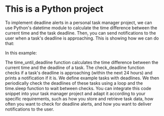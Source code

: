 # This is a Python project 
To implement deadline alerts in a personal task manager project, we can use Python's datetime module to calculate the time difference between the current time and the task deadline. Then, you can send notifications to the user when a task's deadline is approaching. This is showing how we can do that:

In this example:

The time_until_deadline function calculates the time difference between the current time and the deadline of a task.
The check_deadline function checks if a task's deadline is approaching (within the next 24 hours) and prints a notification if it is.
We define example tasks with deadlines.
We then periodically check the deadlines of these tasks using a loop and the time.sleep function to wait between checks.
You can integrate this code snippet into your task manager project and adapt it according to your specific requirements, such as how you store and retrieve task data, how often you want to check for deadline alerts, and how you want to deliver notifications to the user.





